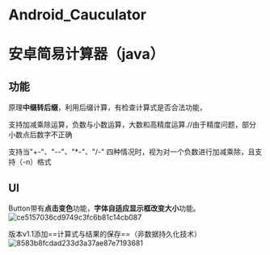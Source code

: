 # Android_Cauculator
# 安卓简易计算器（java）

## 功能

原理**中缀转后缀**，利用后缀计算，有检查计算式是否合法功能，

支持加减乘除运算，负数与小数运算，大数和高精度运算.//由于精度问题，部分小数点后数字不正确

支持当"+-"、"--"、"*-"、"/-" 四种情况时，视为对一个负数进行加减乘除，且支持（-n）格式

## UI
Button带有**点击变色**功能，**字体自适应显示框改变大小**功能。
![ce5157036cd9749c3fc6b81c14cb087](https://github.com/xoliu1/Android_Calculator/assets/126433098/d9499c43-3238-4aea-94c0-f6f8b642500f)



版本v1.1添加==计算式与结果的保存==（非数据持久化技术）
![8583b8fcdad233d3a37ae87e7193681](https://github.com/xoliu1/Android_Calculator/assets/126433098/f3041f09-1663-4c32-83f8-a77b990e806e)

